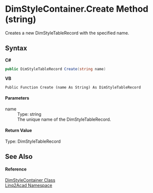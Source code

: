 # DimStyleContainer.Create Method (string)
 

Creates a new DimStyleTableRecord with the specified name.

## Syntax

**C#**<br />
``` C#
public DimStyleTableRecord Create(string name)
```

**VB**<br />
``` VB
Public Function Create (name As String) As DimStyleTableRecord
```


#### Parameters
<dl><dt>name</dt><dd>Type: string<br />The unique name of the DimStyleTableRecord.</dd></dl>

#### Return Value
Type: DimStyleTableRecord

## See Also


#### Reference
<a href="T_Linq2Acad_DimStyleContainer.md">DimStyleContainer Class</a><br /><a href="N_Linq2Acad.md">Linq2Acad Namespace</a><br />
